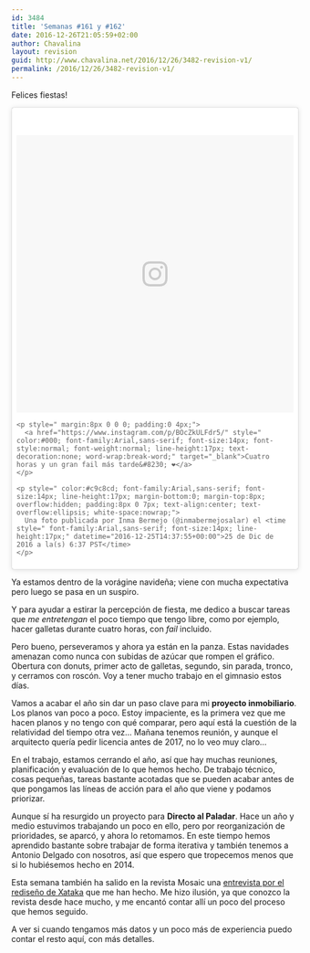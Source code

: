 ```yaml
---
id: 3484
title: 'Semanas #161 y #162'
date: 2016-12-26T21:05:59+02:00
author: Chavalina
layout: revision
guid: http://www.chavalina.net/2016/12/26/3482-revision-v1/
permalink: /2016/12/26/3482-revision-v1/
---
```

Felices fiestas!

<blockquote class="instagram-media" data-instgrm-captioned data-instgrm-version="7" style=" background:#FFF; border:0; border-radius:3px; box-shadow:0 0 1px 0 rgba(0,0,0,0.5),0 1px 10px 0 rgba(0,0,0,0.15); margin: 1px; max-width:658px; padding:0; width:99.375%; width:-webkit-calc(100% - 2px); width:calc(100% - 2px);">
  <div style="padding:8px;">
    <div style=" background:#F8F8F8; line-height:0; margin-top:40px; padding:50.0% 0; text-align:center; width:100%;">
      <div style=" background:url(data:image/png;base64,iVBORw0KGgoAAAANSUhEUgAAACwAAAAsCAMAAAApWqozAAAABGdBTUEAALGPC/xhBQAAAAFzUkdCAK7OHOkAAAAMUExURczMzPf399fX1+bm5mzY9AMAAADiSURBVDjLvZXbEsMgCES5/P8/t9FuRVCRmU73JWlzosgSIIZURCjo/ad+EQJJB4Hv8BFt+IDpQoCx1wjOSBFhh2XssxEIYn3ulI/6MNReE07UIWJEv8UEOWDS88LY97kqyTliJKKtuYBbruAyVh5wOHiXmpi5we58Ek028czwyuQdLKPG1Bkb4NnM+VeAnfHqn1k4+GPT6uGQcvu2h2OVuIf/gWUFyy8OWEpdyZSa3aVCqpVoVvzZZ2VTnn2wU8qzVjDDetO90GSy9mVLqtgYSy231MxrY6I2gGqjrTY0L8fxCxfCBbhWrsYYAAAAAElFTkSuQmCC); display:block; height:44px; margin:0 auto -44px; position:relative; top:-22px; width:44px;">
      </div>
    </div>
    
    <p style=" margin:8px 0 0 0; padding:0 4px;">
      <a href="https://www.instagram.com/p/BOcZkULFdr5/" style=" color:#000; font-family:Arial,sans-serif; font-size:14px; font-style:normal; font-weight:normal; line-height:17px; text-decoration:none; word-wrap:break-word;" target="_blank">Cuatro horas y un gran fail más tarde&#8230; ❤️</a>
    </p>
    
    <p style=" color:#c9c8cd; font-family:Arial,sans-serif; font-size:14px; line-height:17px; margin-bottom:0; margin-top:8px; overflow:hidden; padding:8px 0 7px; text-align:center; text-overflow:ellipsis; white-space:nowrap;">
      Una foto publicada por Inma Bermejo (@inmabermejosalar) el <time style=" font-family:Arial,sans-serif; font-size:14px; line-height:17px;" datetime="2016-12-25T14:37:55+00:00">25 de Dic de 2016 a la(s) 6:37 PST</time>
    </p>
  </div>
</blockquote>



Ya estamos dentro de la vorágine navideña; viene con mucha expectativa pero luego se pasa en un suspiro.

Y para ayudar a estirar la percepción de fiesta, me dedico a buscar tareas que _me entretengan_ el poco tiempo que tengo libre, como por ejemplo, hacer galletas durante cuatro horas, con <em lang="en">fail</em> incluido.

Pero bueno, perseveramos y ahora ya están en la panza. Estas navidades amenazan como nunca con subidas de azúcar que rompen el gráfico. Obertura con donuts, primer acto de galletas, segundo, sin parada, tronco, y cerramos con roscón. Voy a tener mucho trabajo en el gimnasio estos días.

Vamos a acabar el año sin dar un paso clave para mi **proyecto inmobiliario**. Los planos van poco a poco. Estoy impaciente, es la primera vez que me hacen planos y no tengo con qué comparar, pero aquí está la cuestión de la relatividad del tiempo otra vez&#8230; Mañana tenemos reunión, y aunque el arquitecto quería pedir licencia antes de 2017, no lo veo muy claro&#8230;

En el trabajo, estamos cerrando el año, así que hay muchas reuniones, planificación y evaluación de lo que hemos hecho. De trabajo técnico, cosas pequeñas, tareas bastante acotadas que se pueden acabar antes de que pongamos las líneas de acción para el año que viene y podamos priorizar.

Aunque sí ha resurgido un proyecto para **Directo al Paladar**. Hace un año y medio estuvimos trabajando un poco en ello, pero por reorganización de prioridades, se aparcó, y ahora lo retomamos. En este tiempo hemos aprendido bastante sobre trabajar de forma iterativa y también tenemos a Antonio Delgado con nosotros, así que espero que tropecemos menos que si lo hubiésemos hecho en 2014.

Esta semana también ha salido en la revista Mosaic una [entrevista por el rediseño de Xataka](http://mosaic.uoc.edu/2016/12/20/entrevista-a-inma-bermejo-redisenando-xataka/) que me han hecho. Me hizo ilusión, ya que conozco la revista desde hace mucho, y me encantó contar allí un poco del proceso que hemos seguido. 

A ver si cuando tengamos más datos y un poco más de experiencia puedo contar el resto aquí, con más detalles.